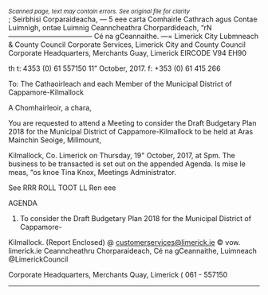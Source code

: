 *<small>Scanned page, text may contain errors. See original file for clarity</small>*  
; Seirbhisi Corparaideacha,
_—_ 5 eee carta Comhairle Cathrach agus Contae Luimnigh,
ontae Luimnig Ceanncheathra Chorpardideach,
“rN ———————————— Cé na gCeannaithe.
—= Limerick City Lubmneach
& County Council
Corporate Services,
Limerick City and County Council
Corporate Headquarters,
Merchants Guay,
Limerick
EIRCODE V94 EH90

th t: 4353 (0) 61 557150
11” October, 2017. f: +353 (0) 61 415 266

To: The Cathaoirleach and each Member of the Municipal District of Cappamore-Kilmallock

A Chomhairleoir, a chara,

You are requested to attend a Meeting to consider the Draft Budgetary Plan 2018 for the
Municipal District of Cappamore-Kilmallock to be held at Aras Mainchin Seoige, Millmount,

Kilmallock, Co. Limerick on Thursday, 19" October, 2017, at Spm. The business to be transacted
is set out on the appended Agenda.
Is mise le meas,
“os knoe
Tina Knox,
Meetings Administrator.

See RRR ROLL TOOT LL Ren eee

AGENDA

1. To consider the Draft Budgetary Plan 2018 for the Municipal District of Cappamore-

Kilmallock.
(Report Enclosed)
@ customerservices@limerick.ie
© vow. limerick.ie
Ceanncheathru Chorparaideach, Cé na gCeannaithe, Luimneach  @LimerickCouncil

Corporate Headquarters, Merchants Quay, Limerick ( 061 - 557150

---
